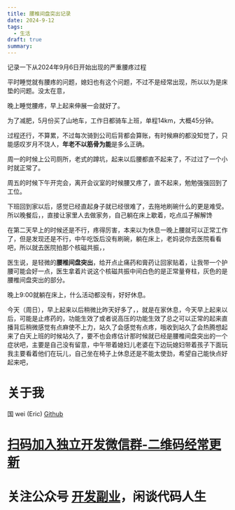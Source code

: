 ```yaml
---
title: 腰椎间盘突出记录
date: 2024-9-12
tags:
  - 生活
draft: true
summary:
---
```


记录一下从2024年9月6日开始出现的严重腰疼过程


平时睡觉就有腰疼的问题，媳妇也有这个问题，不过不是经常出现，所以以为是床垫的问题。没太在意，

晚上睡觉腰疼，早上起来伸展一会就好了。

为了减肥，5月份买了山地车，工作日都骑车上班，单程14km，大概45分钟。

过程还行，不算累，不过每次骑到公司后背都会算账，有时候麻的都没知觉了，只能感叹岁月不饶人，**年老不以筋骨为能**是多么正确。

周一的时候上公司厕所，老式的蹲坑，起来以后腰都直不起来了，不过过了一个小时就正常了。

周五的时候下午开完会，离开会议室的时候腰又疼了，直不起来，勉勉强强回到了工位。



下班回到家以后，感觉已经直起身子就已经很难了，去拖地刷碗什么的更是难受。所以晚餐后，，直接让家里人去做家务，自己躺在床上歇着，吃点瓜子解解馋

在第二天早上的时候还是不行，疼得厉害，本来以为休息一晚上腰就可以正常工作了，但是发现还是不行，中午吃饭后没有刷碗，躺在床上，老妈说你去医院看看吧，所以就去医院拍那个核磁共振，，

医生说，是轻微的**腰椎间盘突出**，给开点止痛药和膏药让回家贴着，让我带一个护腰可能会好一点，医生拿着片说这个核磁共振中间白色的是正常量脊柱，灰色的是腰椎间盘突出的部分。

晚上9:00就躺在床上，什么活动都没有，好好休息。

今天（周日），早上起来以后稍微比昨天好多了，，就是在家休息，今天早上起来以后，可能是止疼药的，功能生效了或者说高压的功能生效了总之可以正常的起来直播背后稍微感觉有点麻使不上力，站久了会感觉有点疼，哦收到站久了会热腾想起来了白天上班的时候站久了，要不也会疼估计那时候就已经是腰椎间盘突出的一个症状吧，主要是自己没有留意，中午带着媳妇儿老婆在下边玩媳妇带着孩子下面玩我主要看着他们在玩儿，自己坐在椅子上休息还是不能太使劲，希望自己能快点好起来吧，





















# 关于我
国 wei (Eric)
[Github](https://github.com/ygweric)

# [扫码加入独立开发微信群-二维码经常更新](https://raw.githubusercontent.com/ygweric/ygweric.github.io/main/assets/qr-schedule-update/indenpendent_dev.png)

# 关注公众号 [开发副业](https://github.com/ygweric/ygweric.github.io/blob/main/assets/jinjing/wx_office_account_qr.png?raw=true)，闲谈代码人生
